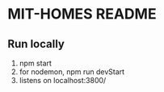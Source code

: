 # MIT-HOMES README

## Run locally

1. npm start
2. for nodemon, npm run devStart
3. listens on localhost:3800/
